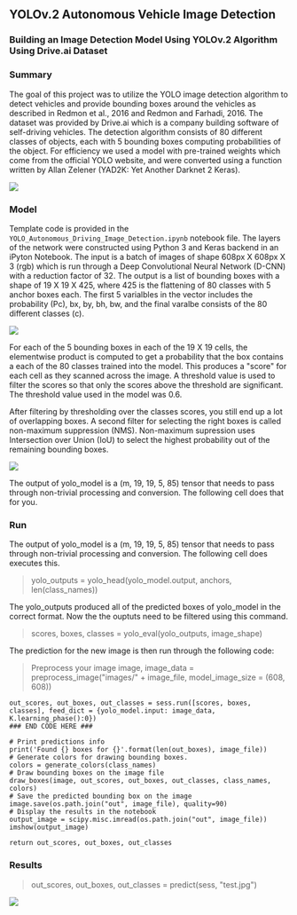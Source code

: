 ## YOLOv.2 Autonomous Vehicle Image Detection 
### Building an Image Detection Model Using YOLOv.2 Algorithm Using Drive.ai Dataset

### Summary

The goal of this project was to utilize the YOLO image detection algorithm to detect vehicles and provide bounding boxes around the vehicles as described in Redmon et al., 2016 and Redmon and Farhadi, 2016. The dataset was provided by Drive.ai which is a company building software of self-driving vehicles. The detection algorithm consists of 80 different classes of objects, each with 5 bounding boxes computing probabilities of the object. For efficiency we used a model with pre-trained weights which come from the official YOLO website, and were converted using a function written by Allan Zelener (YAD2K: Yet Another Darknet 2 Keras).

<img src= "https://github.com/JeffGoodrich9791/YOLOv2_Autonomous_Vehicle_Image_Detection/blob/master/Bounding_Box_Output.png" />

### Model

Template code is provided in the `YOLO_Autonomous_Driving_Image_Detection.ipynb` notebook file. The layers of the network were constructed using Python 3 and Keras backend in an iPyton Notebook. The input is a batch of images of shape 608px X 608px X 3 (rgb) which is run through a Deep Convolutional Neural Network (D-CNN) with a reduction factor of 32. The output is a list of bounding boxes with a shape of 19 X 19 X 425, where 425 is the flattening of 80 classes with 5 anchor boxes each. The first 5 varialbles in the vector includes the probability (Pc), bx, by, bh, bw, and the final varalbe consists of the 80 different classes (c). 

<img src= "https://github.com/JeffGoodrich9791/YOLOv2_Autonomous_Vehicle_Image_Detection/blob/master/Encoding_DeepCNN.png" />

For each of the 5 bounding boxes in each of the 19 X 19 cells, the elementwise product is computed to get a probability that the box contains a each of the 80 classes trained into the model. This produces a "score" for each cell as they scanned across the image. A threshold value is used to filter the scores so that only the scores above the threshold are significant. The threshold value used in the model was 0.6. 

After filtering by thresholding over the classes scores, you still end up a lot of overlapping boxes. A second filter for selecting the right boxes is called non-maximum suppression (NMS). Non-maximum supression uses Intersection over Union (IoU) to select the highest probability out of the remaining bounding boxes. 


<img src= "https://github.com/JeffGoodrich9791/YOLOv2_Autonomous_Vehicle_Image_Detection/blob/master/NMS.png" />

The output of yolo_model is a (m, 19, 19, 5, 85) tensor that needs to pass through non-trivial processing and conversion. The following cell does that for you.

### Run

The output of yolo_model is a (m, 19, 19, 5, 85) tensor that needs to pass through non-trivial processing and conversion. The following cell does executes this. 

> yolo_outputs = yolo_head(yolo_model.output, anchors, len(class_names))

The yolo_outputs produced all of the predicted boxes of yolo_model in the correct format. Now the the ouptuts need to be filtered using this command. 

> scores, boxes, classes = yolo_eval(yolo_outputs, image_shape)

The prediction for the new image is then run through the following code: 

>  Preprocess your image
    image, image_data = preprocess_image("images/" + image_file, model_image_size = (608, 608))

    
    out_scores, out_boxes, out_classes = sess.run([scores, boxes, classes], feed_dict = {yolo_model.input: image_data,    K.learning_phase():0})
    ### END CODE HERE ###

    # Print predictions info
    print('Found {} boxes for {}'.format(len(out_boxes), image_file))
    # Generate colors for drawing bounding boxes.
    colors = generate_colors(class_names)
    # Draw bounding boxes on the image file
    draw_boxes(image, out_scores, out_boxes, out_classes, class_names, colors)
    # Save the predicted bounding box on the image
    image.save(os.path.join("out", image_file), quality=90)
    # Display the results in the notebook
    output_image = scipy.misc.imread(os.path.join("out", image_file))
    imshow(output_image)
    
    return out_scores, out_boxes, out_classes


### Results

> out_scores, out_boxes, out_classes = predict(sess, "test.jpg")

<img src= "https://github.com/JeffGoodrich9791/YOLOv2_Autonomous_Vehicle_Image_Detection/blob/master/Bounding_Box_Output.png" /> 

